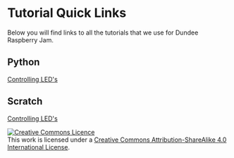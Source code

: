 # Tutorial Quick Links

Below you will find links to all the tutorials that we use for Dundee Raspberry Jam.

## Python
[Controlling LED's](https://github.com/DundeeRJam/Resources/blob/master/EDUKIT1/LEDS/CONTROLLING_LEDS/PYTHON/Controlling_LEDS_Python.md)

## Scratch
[Controlling LED's](https://github.com/DundeeRJam/Resources/blob/master/EDUKIT1/LEDS/CONTROLLING_LEDS/SCRATCH/Controlling_LEDS_Scratch.md)




<a rel="license" href="http://creativecommons.org/licenses/by-sa/4.0/"><img alt="Creative Commons Licence" style="border-width:0" src="https://i.creativecommons.org/l/by-sa/4.0/88x31.png" /></a><br />This work is licensed under a <a rel="license" href="http://creativecommons.org/licenses/by-sa/4.0/">Creative Commons Attribution-ShareAlike 4.0 International License</a>.
